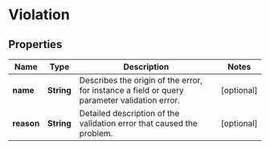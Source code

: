 # Violation

## Properties

 Name       | Type       | Description                                                                                  | Notes      
------------|------------|----------------------------------------------------------------------------------------------|------------
 **name**   | **String** | Describes the origin of the error, for instance a field or query parameter validation error. | [optional] 
 **reason** | **String** | Detailed description of the validation error that caused the problem.                        | [optional] 



